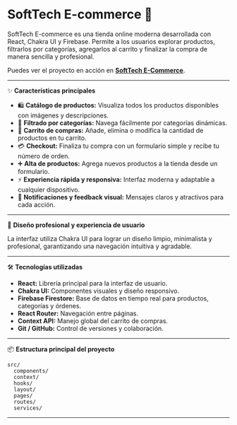 # SoftTech E-commerce 🛒

SoftTech E-commerce es una tienda online moderna desarrollada con React, Chakra UI y Firebase. Permite a los usuarios explorar productos, filtrarlos por categorías, agregarlos al carrito y finalizar la compra de manera sencilla y profesional.

Puedes ver el proyecto en acción en **[SoftTech E-Commerce](https://softtech-e-commerce.netlify.app/)**.

---

✨ **Características principales**

- 🛍️ **Catálogo de productos:** Visualiza todos los productos disponibles con imágenes y descripciones.
- 📂 **Filtrado por categorías:** Navega fácilmente por categorías dinámicas.
- 🛒 **Carrito de compras:** Añade, elimina o modifica la cantidad de productos en tu carrito.
- 💳 **Checkout:** Finaliza tu compra con un formulario simple y recibe tu número de orden.
- ➕ **Alta de productos:** Agrega nuevos productos a la tienda desde un formulario.
- ⚡ **Experiencia rápida y responsiva:** Interfaz moderna y adaptable a cualquier dispositivo.
- 🔔 **Notificaciones y feedback visual:** Mensajes claros y atractivos para cada acción.

---

🌟 **Diseño profesional y experiencia de usuario**

La interfaz utiliza Chakra UI para lograr un diseño limpio, minimalista y profesional, garantizando una navegación intuitiva y agradable.

---

🛠️ **Tecnologías utilizadas**

- **React:** Librería principal para la interfaz de usuario.
- **Chakra UI:** Componentes visuales y diseño responsivo.
- **Firebase Firestore:** Base de datos en tiempo real para productos, categorías y órdenes.
- **React Router:** Navegación entre páginas.
- **Context API:** Manejo global del carrito de compras.
- **Git / GitHub:** Control de versiones y colaboración.

---

📦 **Estructura principal del proyecto**

```
src/
  components/
  context/
  hooks/
  layout/
  pages/
  routes/
  services/
```

---


